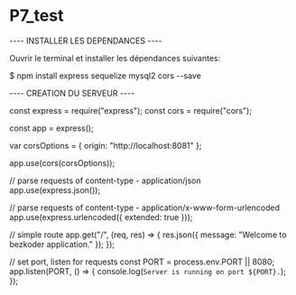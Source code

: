 # P7_test

---- INSTALLER LES DEPENDANCES ----

Ouvrir le terminal et installer les dépendances suivantes:

$ npm install express sequelize mysql2 cors --save

---- CREATION DU SERVEUR ----

const express = require("express");
const cors = require("cors");

const app = express();

var corsOptions = {
  origin: "http://localhost:8081"
};

app.use(cors(corsOptions));

// parse requests of content-type - application/json
app.use(express.json());

// parse requests of content-type - application/x-www-form-urlencoded
app.use(express.urlencoded({ extended: true }));

// simple route
app.get("/", (req, res) => {
  res.json({ message: "Welcome to bezkoder application." });
});

// set port, listen for requests
const PORT = process.env.PORT || 8080;
app.listen(PORT, () => {
  console.log(`Server is running on port ${PORT}.`);
});

